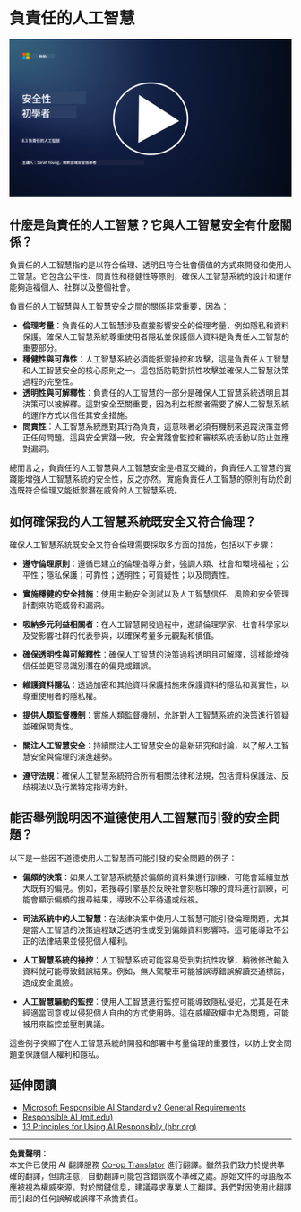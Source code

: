 <!--
CO_OP_TRANSLATOR_METADATA:
{
  "original_hash": "5e9775ee91bde7d44577891d5f11c4c5",
  "translation_date": "2025-09-04T00:03:31+00:00",
  "source_file": "8.3 Responsible AI.md",
  "language_code": "mo"
}
-->
# 負責任的人工智慧

[![觀看影片](../../translated_images/8-3_placeholder.9a5623e020ef9751bfd82c06e3014edc976e2b2dc6ac5836571e63873a3c28b4.mo.png)](https://learn-video.azurefd.net/vod/player?id=b7517901-8f81-4475-b586-385a361c51e8)

## 什麼是負責任的人工智慧？它與人工智慧安全有什麼關係？

負責任的人工智慧指的是以符合倫理、透明且符合社會價值的方式來開發和使用人工智慧。它包含公平性、問責性和穩健性等原則，確保人工智慧系統的設計和運作能夠造福個人、社群以及整個社會。

負責任的人工智慧與人工智慧安全之間的關係非常重要，因為：

- **倫理考量**：負責任的人工智慧涉及直接影響安全的倫理考量，例如隱私和資料保護。確保人工智慧系統尊重使用者隱私並保護個人資料是負責任人工智慧的重要部分。
- **穩健性與可靠性**：人工智慧系統必須能抵禦操控和攻擊，這是負責任人工智慧和人工智慧安全的核心原則之一。這包括防範對抗性攻擊並確保人工智慧決策過程的完整性。
- **透明性與可解釋性**：負責任的人工智慧的一部分是確保人工智慧系統透明且其決策可以被解釋。這對安全至關重要，因為利益相關者需要了解人工智慧系統的運作方式以信任其安全措施。
- **問責性**：人工智慧系統應對其行為負責，這意味著必須有機制來追蹤決策並修正任何問題。這與安全實踐一致，安全實踐會監控和審核系統活動以防止並應對漏洞。

總而言之，負責任的人工智慧與人工智慧安全是相互交織的，負責任人工智慧的實踐能增強人工智慧系統的安全性，反之亦然。實施負責任人工智慧的原則有助於創造既符合倫理又能抵禦潛在威脅的人工智慧系統。

## 如何確保我的人工智慧系統既安全又符合倫理？

確保人工智慧系統既安全又符合倫理需要採取多方面的措施，包括以下步驟：

- **遵守倫理原則**：遵循已建立的倫理指導方針，強調人類、社會和環境福祉；公平性；隱私保護；可靠性；透明性；可質疑性；以及問責性。

- **實施穩健的安全措施**：使用主動安全測試以及人工智慧信任、風險和安全管理計劃來防範威脅和漏洞。

- **吸納多元利益相關者**：在人工智慧開發過程中，邀請倫理學家、社會科學家以及受影響社群的代表參與，以確保考量多元觀點和價值。

- **確保透明性與可解釋性**：確保人工智慧的決策過程透明且可解釋，這樣能增強信任並更容易識別潛在的偏見或錯誤。

- **維護資料隱私**：透過加密和其他資料保護措施來保護資料的隱私和真實性，以尊重使用者的隱私權。

- **提供人類監督機制**：實施人類監督機制，允許對人工智慧系統的決策進行質疑並確保問責性。

- **關注人工智慧安全**：持續關注人工智慧安全的最新研究和討論，以了解人工智慧安全與倫理的演進趨勢。

- **遵守法規**：確保人工智慧系統符合所有相關法律和法規，包括資料保護法、反歧視法以及行業特定指導方針。

## 能否舉例說明因不道德使用人工智慧而引發的安全問題？

以下是一些因不道德使用人工智慧而可能引發的安全問題的例子：

- **偏頗的決策**：如果人工智慧系統基於偏頗的資料集進行訓練，可能會延續並放大既有的偏見。例如，若搜尋引擎基於反映社會刻板印象的資料進行訓練，可能會顯示偏頗的搜尋結果，導致不公平待遇或歧視。

- **司法系統中的人工智慧**：在法律決策中使用人工智慧可能引發倫理問題，尤其是當人工智慧的決策過程缺乏透明性或受到偏頗資料影響時。這可能導致不公正的法律結果並侵犯個人權利。

- **人工智慧系統的操控**：人工智慧系統可能容易受到對抗性攻擊，稍微修改輸入資料就可能導致錯誤結果。例如，無人駕駛車可能被誤導錯誤解讀交通標誌，造成安全風險。

- **人工智慧驅動的監控**：使用人工智慧進行監控可能導致隱私侵犯，尤其是在未經適當同意或以侵犯個人自由的方式使用時。這在威權政權中尤為問題，可能被用來監控並壓制異議。

這些例子突顯了在人工智慧系統的開發和部署中考量倫理的重要性，以防止安全問題並保護個人權利和隱私。

## 延伸閱讀

- [Microsoft Responsible AI Standard v2 General Requirements](https://query.prod.cms.rt.microsoft.com/cms/api/am/binary/RE5cmFl?culture=en-us&country=us&WT.mc_id=academic-96948-sayoung)
- [Responsible AI (mit.edu)](https://sloanreview.mit.edu/big-ideas/responsible-ai/)
- [13 Principles for Using AI Responsibly (hbr.org)](https://hbr.org/2023/06/13-principles-for-using-ai-responsibly)

---

**免責聲明**：  
本文件已使用 AI 翻譯服務 [Co-op Translator](https://github.com/Azure/co-op-translator) 進行翻譯。雖然我們致力於提供準確的翻譯，但請注意，自動翻譯可能包含錯誤或不準確之處。原始文件的母語版本應被視為權威來源。對於關鍵信息，建議尋求專業人工翻譯。我們對因使用此翻譯而引起的任何誤解或誤釋不承擔責任。